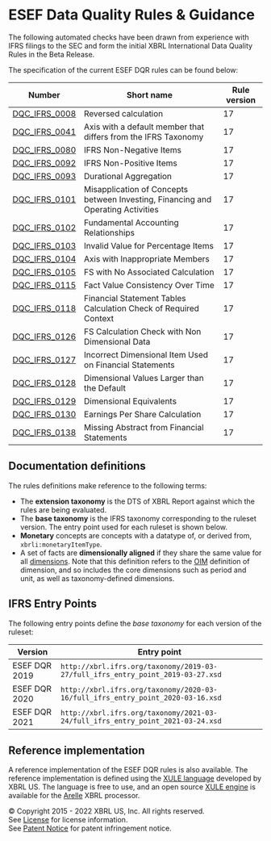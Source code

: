 # ESEF Data Quality Rules & Guidance

The following automated checks have been drawn from experience with IFRS filings to the SEC and form the initial XBRL International Data Quality Rules in the Beta Release. 

The specification of the current ESEF DQR rules can be found below:

| Number | Short name | Rule version |
| ----- | ----- | ----- |
| [DQC_IFRS_0008](docs/DQC_IFRS_0008/DQC_0008.md) | Reversed calculation | 17 |
| [DQC_IFRS_0041](docs/DQC_IFRS_0041/DQC_0041.md) | Axis with a default member that differs from the IFRS Taxonomy | 17 |
| [DQC_IFRS_0080](docs/DQC_IFRS_0080/DQC_0080.md) | IFRS Non-Negative Items | 17 |
| [DQC_IFRS_0092](docs/DQC_IFRS_0092/DQC_0092.md) | IFRS Non-Positive Items | 17 |
| [DQC_IFRS_0093](docs/DQC_IFRS_0093/DQC_0093.md) | Durational Aggregation | 17 |
| [DQC_IFRS_0101](docs/DQC_IFRS_0101/DQC_0101.md) | Misapplication of Concepts between Investing, Financing and Operating Activities | 17 |
| [DQC_IFRS_0102](docs/DQC_IFRS_0102/DQC_0102.md) | Fundamental Accounting Relationships| 17 |
| [DQC_IFRS_0103](docs/DQC_IFRS_0103/DQC_0103.md) | Invalid Value for Percentage Items | 17 |
| [DQC_IFRS_0104](docs/DQC_IFRS_0104/DQC_0104.md) | Axis with Inappropriate Members | 17 |
| [DQC_IFRS_0105](docs/DQC_IFRS_0105/DQC_0105.md) | FS with No Associated Calculation | 17 |
| [DQC_IFRS_0115](docs/DQC_IFRS_0115/DQC_0115.md) | Fact Value Consistency Over Time | 17 |
| [DQC_IFRS_0118](docs/DQC_IFRS_0118/DQC_0118.md) | Financial Statement Tables Calculation Check of Required Context | 17 |
| [DQC_IFRS_0126](docs/DQC_IFRS_0126/DQC_0126.md) | FS Calculation Check with Non Dimensional Data | 17 |
| [DQC_IFRS_0127](docs/DQC_IFRS_0127/DQC_0127.md) | Incorrect Dimensional Item Used on Financial Statements | 17 |
| [DQC_IFRS_0128](docs/DQC_IFRS_0128/DQC_0128.md) | Dimensional Values Larger than the Default | 17 |
| [DQC_IFRS_0129](docs/DQC_IFRS_0129/DQC_0129.md) | Dimensional Equivalents | 17 |
| [DQC_IFRS_0130](docs/DQC_IFRS_0130/DQC_0130.md) | Earnings Per Share Calculation | 17 |
| [DQC_IFRS_0138](docs/DQC_IFRS_0138/DQC_0138.md) | Missing Abstract from Financial Statements | 17 |

## Documentation definitions

The rules definitions make reference to the following terms:

* The **extension taxonomy** is the DTS of XBRL Report against which the rules are being evaluated.
* The **base taxonomy** is the IFRS taxonomy corresponding to the ruleset version.  The entry point used for each ruleset is shown below.
* **Monetary** concepts are concepts with a datatype of, or derived from, `xbrli:monetaryItemType`.
* A set of facts are **dimensionally aligned** if they share the same value for all [dimensions](https://www.xbrl.org/Specification/oim/REC-2021-10-13/oim-REC-2021-10-13.html#term-dimension).  Note that this definition refers to the [OIM](https://www.xbrl.org/Specification/oim/REC-2021-10-13/oim-REC-2021-10-13.html) definition of dimension, and so includes the core dimensions such as period and unit, as well as taxonomy-defined dimensions.

## IFRS Entry Points

The following entry points define the _base taxonomy_ for each version of the ruleset:

| Version | Entry point |
| ------- | ----------- |
| ESEF DQR 2019 | `http://xbrl.ifrs.org/taxonomy/2019-03-27/full_ifrs_entry_point_2019-03-27.xsd` |
| ESEF DQR 2020 | `http://xbrl.ifrs.org/taxonomy/2020-03-16/full_ifrs_entry_point_2020-03-16.xsd` | 
| ESEF DQR 2021 | `http://xbrl.ifrs.org/taxonomy/2021-03-24/full_ifrs_entry_point_2021-03-24.xsd` | 

## Reference implementation

A reference implementation of the ESEF DQR rules is also available.  The reference implementation is defined using the [XULE language](https://xbrl.us/home/use/what-is-xule) developed by XBRL US.  The language is free to use, and an open source [XULE engine](https://github.com/xbrlus/xule/releases/latest) is available for the [Arelle](https://arelle.org/pub) XBRL processor.   


© Copyright 2015 - 2022 XBRL US, Inc. All rights reserved.   
See [License](https://xbrl.us/dqc-license) for license information.  
See [Patent Notice](https://xbrl.us/dqc-patent) for patent infringement notice.  
